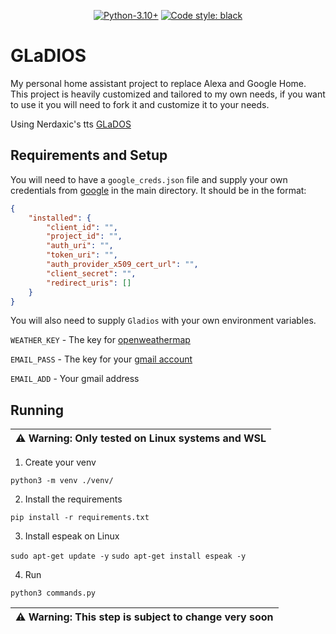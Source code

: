 <p align="center">
<a href="https://www.python.org/downloads/release/python-3100/"><img alt="Python-3.10+" src="https://img.shields.io/badge/Python-3.10+-<COLOR>.svg"></a>
<a href="https://github.com/psf/black"><img alt="Code style: black" src="https://img.shields.io/badge/code%20style-black-000000.svg"></a>
</p>

# GLaDIOS

My personal home assistant project to replace Alexa and Google Home. This project is heavily customized and tailored to my own needs, if you want to use it you will need to fork it and customize it to your needs.

Using Nerdaxic's tts [GLaDOS](https://github.com/nerdaxic/glados-tts)

## Requirements and Setup

You will need to have a `google_creds.json` file and supply your own credentials from [google](https://console.cloud.google.com/apis/credentials) in the main directory. It should be in the format:

```json
{
    "installed": {
        "client_id": "",
        "project_id": "",
        "auth_uri": "",
        "token_uri": "",
        "auth_provider_x509_cert_url": "",
        "client_secret": "",
        "redirect_uris": []
    }
}
```

You will also need to supply `Gladios` with your own environment variables.

`WEATHER_KEY` - The key for [openweathermap](https://openweathermap.org/api)

`EMAIL_PASS` - The key for your [gmail account](https://myaccount.google.com/apppasswords)

`EMAIL_ADD` - Your gmail address

## Running

| :warning: **Warning**: Only tested on Linux systems and WSL |
| --- |

1. Create your venv

`python3 -m venv ./venv/`

2. Install the requirements

`pip install -r requirements.txt`

3. Install espeak on Linux

`sudo apt-get update -y`
`sudo apt-get install espeak -y`

4. Run

`python3 commands.py`

| :warning: **Warning**: This step is subject to change very soon |
| --- |